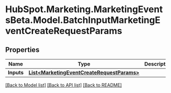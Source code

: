 # HubSpot.Marketing.MarketingEventsBeta.Model.BatchInputMarketingEventCreateRequestParams

## Properties

Name | Type | Description | Notes
------------ | ------------- | ------------- | -------------
**Inputs** | [**List&lt;MarketingEventCreateRequestParams&gt;**](MarketingEventCreateRequestParams.md) |  | 

[[Back to Model list]](../README.md#documentation-for-models) [[Back to API list]](../README.md#documentation-for-api-endpoints) [[Back to README]](../README.md)

